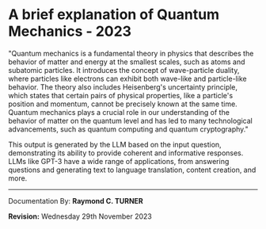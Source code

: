 # A brief explanation of Quantum Mechanics - 2023


"Quantum mechanics is a fundamental theory in physics that describes the behavior of matter and energy at the smallest scales, such as atoms and subatomic particles. It introduces the concept of wave-particle duality, where particles like electrons can exhibit both wave-like and particle-like behavior. The theory also includes Heisenberg's uncertainty principle, which states that certain pairs of physical properties, like a particle's position and momentum, cannot be precisely known at the same time. Quantum mechanics plays a crucial role in our understanding of the behavior of matter on the quantum level and has led to many technological advancements, such as quantum computing and quantum cryptography."

This output is generated by the LLM based on the input question, demonstrating its ability to provide coherent and informative responses. LLMs like GPT-3 have a wide range of applications, from answering questions and generating text to language translation, content creation, and more.


---

Documentation By: **Raymond C. TURNER**

**Revision:** Wednesday 29th November 2023